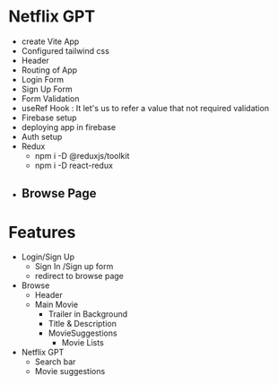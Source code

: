 # Netflix GPT

-   create Vite App
-   Configured tailwind css
-   Header
-   Routing of App
-   Login Form
-   Sign Up Form
-   Form Validation
-   useRef Hook : It let's us to refer a value that not required validation
-   Firebase setup
-   deploying app in firebase
-   Auth setup
-   Redux
    -   npm i -D @reduxjs/toolkit
    -   npm i -D react-redux
-   Browse Page
    -

# Features

-   Login/Sign Up
    -   Sign In /Sign up form
    -   redirect to browse page
-   Browse
    -   Header
    -   Main Movie
        -   Trailer in Background
        -   Title & Description
        -   MovieSuggestions
            -   Movie Lists
-   Netflix GPT
    -   Search bar
    -   Movie suggestions
